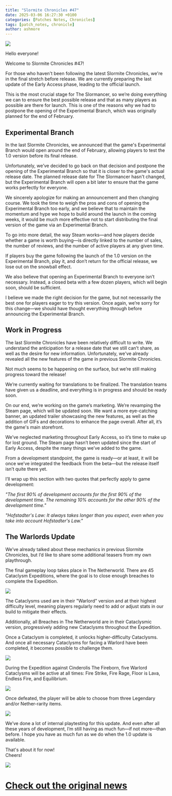 ```yaml
---
title: "Slormite Chronicles #47"
date: 2025-03-06 16:27:30 +0100
categories: [Patches Notes, Chronicles]
tags: [patch_notes, chronicle]
author: ashmore
---
```

![](/assets/patch_notes/b237ebd5a6908d81335d0fc43b1f5fc5ef16552c)  
  
Hello everyone!  
  
Welcome to Slormite Chronicles #47!  
  
For those who haven't been following the latest Slormite Chronicles, we're in the final stretch before release. We are currently preparing the last update of the Early Access phase, leading to the official launch.  
  
This is the most crucial stage for The Slormancer, so we’re doing everything we can to ensure the best possible release and that as many players as possible are there for launch. This is one of the reasons why we had to postpone the opening of the Experimental Branch, which was originally planned for the end of February.  
  
Experimental Branch
-------------------

  
In the last Slormite Chronicles, we announced that the game's Experimental Branch would open around the end of February, allowing players to test the 1.0 version before its final release.  
  
Unfortunately, we’ve decided to go back on that decision and postpone the opening of the Experimental Branch so that it is closer to the game's actual release date. The planned release date for The Slormancer hasn't changed, but the Experimental Branch will open a bit later to ensure that the game works perfectly for everyone.  
  
We sincerely apologize for making an announcement and then changing course. We took the time to weigh the pros and cons of opening the Experimental Branch too early, and we believe that to maintain the momentum and hype we hope to build around the launch in the coming weeks, it would be much more effective not to start distributing the final version of the game via an Experimental Branch.  
  
To go into more detail, the way Steam works—and how players decide whether a game is worth buying—is directly linked to the number of sales, the number of reviews, and the number of active players at any given time.  
  
If players buy the game following the launch of the 1.0 version on the Experimental Branch, play it, and don’t return for the official release, we lose out on the snowball effect.  
  
We also believe that opening an Experimental Branch to everyone isn’t necessary. Instead, a closed beta with a few dozen players, which will begin soon, should be sufficient.  
  
I believe we made the right decision for the game, but not necessarily the best one for players eager to try this version. Once again, we’re sorry for this change—we should have thought everything through before announcing the Experimental Branch.  
  
Work in Progress
----------------

  
The last Slormite Chronicles have been relatively difficult to write. We understand the anticipation for a release date that we still can’t share, as well as the desire for new information. Unfortunately, we've already revealed all the new features of the game in previous Slormite Chronicles.  
  
Not much seems to be happening on the surface, but we’re still making progress toward the release!  
  
We’re currently waiting for translations to be finalized. The translation teams have given us a deadline, and everything is in progress and should be ready soon.  
  
On our end, we’re working on the game’s marketing. We’re revamping the Steam page, which will be updated soon. We want a more eye-catching banner, an updated trailer showcasing the new features, as well as the addition of GIFs and decorations to enhance the page overall. After all, it’s the game's main storefront.  
  
We’ve neglected marketing throughout Early Access, so it’s time to make up for lost ground. The Steam page hasn’t been updated since the start of Early Access, despite the many things we’ve added to the game.  
  
From a development standpoint, the game is ready—or at least, it will be once we’ve integrated the feedback from the beta—but the release itself isn’t quite there yet.  
  
I’ll wrap up this section with two quotes that perfectly apply to game development:  
  
*"The first 90% of development accounts for the first 90% of the development time. The remaining 10% accounts for the other 90% of the development time."*  
  
*"Hofstadter's Law: It always takes longer than you expect, even when you take into account Hofstadter's Law."*  
  
The Warlords Update
-------------------

  
We’ve already talked about these mechanics in previous Slormite Chronicles, but I’d like to share some additional teasers from my own playthrough.  
  
The final gameplay loop takes place in The Netherworld. There are 45 Cataclysm Expeditions, where the goal is to close enough breaches to complete the Expedition.  
  
![](/assets/patch_notes/8464ddc3bbd1a6798b40512d28ee16352c821ed8)  
  
The Cataclysms used are in their "Warlord" version and at their highest difficulty level, meaning players regularly need to add or adjust stats in our build to mitigate their effects.  
  
Additionally, all Breaches in The Netherworld are in their Cataclysmic version, progressively adding new Cataclysms throughout the Expedition.  
  
Once a Cataclysm is completed, it unlocks higher-difficulty Cataclysms. And once all necessary Cataclysms for facing a Warlord have been completed, it becomes possible to challenge them.  
  
![](/assets/patch_notes/138bea408525499c48ab02ccb3d55465a41b2696)  
  
During the Expedition against Cinderolis The Fireborn, five Warlord Cataclysms will be active at all times: Fire Strike, Fire Rage, Floor is Lava, Endless Fire, and Equilibrium.  
  
![](/assets/patch_notes/8f5c29e16e80c9d5d91405004147afb6f1b8336d)  
  
Once defeated, the player will be able to choose from three Legendary and/or Nether-rarity items.  
  
![](/assets/patch_notes/72532e55f3a7df9a3f7e61b9731ac8512ccd9a39)  
  
We’ve done a lot of internal playtesting for this update. And even after all these years of development, I’m still having as much fun—if not more—than before. I hope you have as much fun as we do when the 1.0 update is available.  
  
That's about it for now!  
Cheers!  
  
![](/assets/patch_notes/5294cb6e23b9b56386e991bcec197ea8732a9324)

# <a href="https://steamstore-a.akamaihd.net/news/externalpost/steam_community_announcements/1793384379376174" target="_blank">Check out the original news</a>